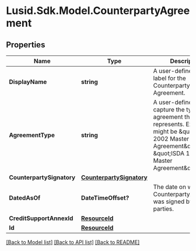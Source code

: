
# Lusid.Sdk.Model.CounterpartyAgreement

## Properties

Name | Type | Description | Notes
------------ | ------------- | ------------- | -------------
**DisplayName** | **string** | A user-defined display label for the Counterparty Agreement. | 
**AgreementType** | **string** | A user-defined field to capture the type of agreement this represents. Examples might be \&quot;ISDA 2002 Master Agreement\&quot; or \&quot;ISDA 1992 Master Agreement\&quot;. | 
**CounterpartySignatory** | [**CounterpartySignatory**](CounterpartySignatory.md) |  | 
**DatedAsOf** | **DateTimeOffset?** | The date on which the CounterpartyAgreement was signed by both parties. | 
**CreditSupportAnnexId** | [**ResourceId**](ResourceId.md) |  | 
**Id** | [**ResourceId**](ResourceId.md) |  | 

[[Back to Model list]](../README.md#documentation-for-models)
[[Back to API list]](../README.md#documentation-for-api-endpoints)
[[Back to README]](../README.md)

